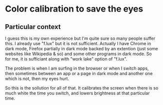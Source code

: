 ﻿# Color calibration to save the eyes

## Particular context
I guess this is my own experience but I'm quite sure so many people suffer this. I already use "f.lux" but it is not sufficient.
Actually I have Chrome in dark mode, Firefox partially in dark mode backed by an extention (just some websites like Wikipedia & so)
and  some other programs in dark mode. So for me, it is sufficiant along with "work lake" option of "f.lux".

The problem is when I am surfing in the browser or when I switch apps, then sometimes between an app or a page in dark mode and another one which is not, then my eyes hurt.

So this is the sollution for all of that. It calibrates the screen when there is so much white the time you switch, and lowers brightness at that particular time.